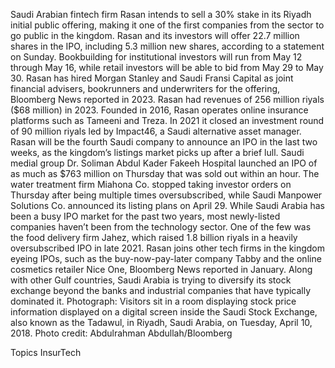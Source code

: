 Saudi Arabian fintech firm Rasan intends to sell a 30% stake in its Riyadh initial public offering, making it one of the first companies from the sector to go public in the kingdom.
Rasan and its investors will offer 22.7 million shares in the IPO, including 5.3 million new shares, according to a statement on Sunday. Bookbuilding for institutional investors will run from May 12 through May 16, while retail investors will be able to bid from May 29 to May 30.
Rasan has hired Morgan Stanley and Saudi Fransi Capital as joint financial advisers, bookrunners and underwriters for the offering, Bloomberg News reported in 2023. Rasan had revenues of 256 million riyals ($68 million) in 2023.
Founded in 2016, Rasan operates online insurance platforms such as Tameeni and Treza. In 2021 it closed an investment round of 90 million riyals led by Impact46, a Saudi alternative asset manager.
Rasan will be the fourth Saudi company to announce an IPO in the last two weeks, as the kingdom’s listings market picks up after a brief lull. Saudi medial group Dr. Soliman Abdul Kader Fakeeh Hospital launched an IPO of as much as $763 million on Thursday that was sold out within an hour.
The water treatment firm Miahona Co. stopped taking investor orders on Thursday after being multiple times oversubscribed, while Saudi Manpower Solutions Co. announced its listing plans on April 29.
While Saudi Arabia has been a busy IPO market for the past two years, most newly-listed companies haven’t been from the technology sector. One of the few was the food delivery firm Jahez, which raised 1.8 billion riyals in a heavily oversubscribed IPO in late 2021.
Rasan joins other tech firms in the kingdom eyeing IPOs, such as the buy-now-pay-later company Tabby and the online cosmetics retailer Nice One, Bloomberg News reported in January. Along with other Gulf countries, Saudi Arabia is trying to diversify its stock exchange beyond the banks and industrial companies that have typically dominated it.
Photograph: Visitors sit in a room displaying stock price information displayed on a digital screen inside the Saudi Stock Exchange, also known as the Tadawul, in Riyadh, Saudi Arabia, on Tuesday, April 10, 2018. Photo credit: Abdulrahman Abdullah/Bloomberg

Topics
InsurTech
